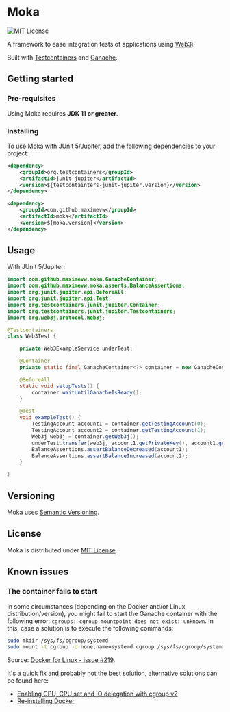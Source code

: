 # Moka
[![MIT License](https://img.shields.io/badge/license-MIT-blue.svg)](https://opensource.org/license/mit/)

A framework to ease integration tests of applications using [Web3j](https://github.com/web3j/web3j).

Built with [Testcontainers](https://www.testcontainers.org/) and [Ganache](https://trufflesuite.com/ganache/).

## Getting started

### Pre-requisites
Using Moka requires **JDK 11 or greater**.

### Installing

To use Moka with JUnit 5/Jupiter, add the following dependencies to your project:
```xml
<dependency>
    <groupId>org.testcontainers</groupId>
    <artifactId>junit-jupiter</artifactId>
    <version>${testcontainters-junit-jupiter.version}</version>
</dependency>

<dependency>
    <groupId>com.github.maximevw</groupId>
    <artifactId>moka</artifactId>
    <version>${moka.version}</version>
</dependency>
```

## Usage

With JUnit 5/Jupiter:

```java
import com.github.maximevw.moka.GanacheContainer;
import com.github.maximevw.moka.asserts.BalanceAssertions;
import org.junit.jupiter.api.BeforeAll;
import org.junit.jupiter.api.Test;
import org.testcontainers.junit.jupiter.Container;
import org.testcontainers.junit.jupiter.Testcontainers;
import org.web3j.protocol.Web3j;

@Testcontainers
class Web3Test {

    private Web3ExampleService underTest;

    @Container
    private static final GanacheContainer<?> container = new GanacheContainer<>();

    @BeforeAll
    static void setupTests() {
        container.waitUntilGanacheIsReady();
    }

    @Test
    void exampleTest() {
        TestingAccount account1 = container.getTestingAccount(0);
        TestingAccount account2 = container.getTestingAccount(1);
        Web3j web3j = container.getWeb3j();
        underTest.transfer(web3j, account1.getPrivateKey(), account1.getAddress(), account2.getAddress(), 10);
        BalanceAssertions.assertBalanceDecreased(account1);
        BalanceAssertions.assertBalanceIncreased(account2);
    }

}
```

## Versioning

Moka uses [Semantic Versioning](https://semver.org/spec/v2.0.0.html).

## License

Moka is distributed under [MIT License](https://opensource.org/license/mit/).

## Known issues

### The container fails to start

In some circumstances (depending on the Docker and/or Linux distribution/version), you might fail to start the Ganache
container with the following error: `cgroups: cgroup mountpoint does not exist: unknown`. In this, case a solution is to
execute the following commands:
```bash
sudo mkdir /sys/fs/cgroup/systemd
sudo mount -t cgroup -o none,name=systemd cgroup /sys/fs/cgroup/systemd
```
Source: [Docker for Linux - issue #219](https://github.com/docker/for-linux/issues/219).

It's a quick fix and probably not the best solution, alternative solutions can be found here:
* [Enabling CPU, CPU set and IO delegation with cgroup v2](https://rootlesscontaine.rs/getting-started/common/cgroup2/#enabling-cpu-cpuset-and-io-delegation)
* [Re-installing Docker](https://www.digitalocean.com/community/tutorials/how-to-install-and-use-docker-on-ubuntu-22-04)
